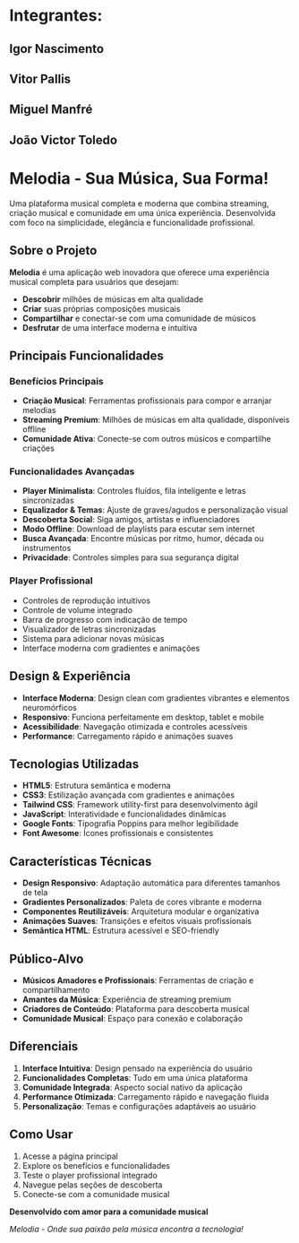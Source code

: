 # Integrantes: 

## Igor Nascimento
## Vitor Pallis
## Miguel Manfré
## João Victor Toledo

#  Melodia - Sua Música, Sua Forma!

Uma plataforma musical completa e moderna que combina streaming, criação musical e comunidade em uma única experiência. Desenvolvida com foco na simplicidade, elegância e funcionalidade profissional.

##  Sobre o Projeto

**Melodia** é uma aplicação web inovadora que oferece uma experiência musical completa para usuários que desejam:
-  **Descobrir** milhões de músicas em alta qualidade
-  **Criar** suas próprias composições musicais
-  **Compartilhar** e conectar-se com uma comunidade de músicos
-  **Desfrutar** de uma interface moderna e intuitiva

##  Principais Funcionalidades

###  Benefícios Principais
- **Criação Musical**: Ferramentas profissionais para compor e arranjar melodias
- **Streaming Premium**: Milhões de músicas em alta qualidade, disponíveis offline
- **Comunidade Ativa**: Conecte-se com outros músicos e compartilhe criações

###  Funcionalidades Avançadas
- **Player Minimalista**: Controles fluídos, fila inteligente e letras sincronizadas
- **Equalizador & Temas**: Ajuste de graves/agudos e personalização visual
- **Descoberta Social**: Siga amigos, artistas e influenciadores
- **Modo Offline**: Download de playlists para escutar sem internet
- **Busca Avançada**: Encontre músicas por ritmo, humor, década ou instrumentos
- **Privacidade**: Controles simples para sua segurança digital

###  Player Profissional
-  Controles de reprodução intuitivos
-  Controle de volume integrado
-  Barra de progresso com indicação de tempo
-  Visualizador de letras sincronizadas
-  Sistema para adicionar novas músicas
-  Interface moderna com gradientes e animações

##  Design & Experiência

- **Interface Moderna**: Design clean com gradientes vibrantes e elementos neuromórficos
- **Responsivo**: Funciona perfeitamente em desktop, tablet e mobile
- **Acessibilidade**: Navegação otimizada e controles acessíveis
- **Performance**: Carregamento rápido e animações suaves

## Tecnologias Utilizadas

- **HTML5**: Estrutura semântica e moderna
- **CSS3**: Estilização avançada com gradientes e animações
- **Tailwind CSS**: Framework utility-first para desenvolvimento ágil
- **JavaScript**: Interatividade e funcionalidades dinâmicas
- **Google Fonts**: Tipografia Poppins para melhor legibilidade
- **Font Awesome**: Ícones profissionais e consistentes

##  Características Técnicas

- **Design Responsivo**: Adaptação automática para diferentes tamanhos de tela
- **Gradientes Personalizados**: Paleta de cores vibrante e moderna
- **Componentes Reutilizáveis**: Arquitetura modular e organizativa
- **Animações Suaves**: Transições e efeitos visuais profissionais
- **Semântica HTML**: Estrutura acessível e SEO-friendly

##  Público-Alvo

- **Músicos Amadores e Profissionais**: Ferramentas de criação e compartilhamento
- **Amantes da Música**: Experiência de streaming premium
- **Criadores de Conteúdo**: Plataforma para descoberta musical
- **Comunidade Musical**: Espaço para conexão e colaboração

##  Diferenciais

1. **Interface Intuitiva**: Design pensado na experiência do usuário
2. **Funcionalidades Completas**: Tudo em uma única plataforma
3. **Comunidade Integrada**: Aspecto social nativo da aplicação
4. **Performance Otimizada**: Carregamento rápido e navegação fluida
5. **Personalização**: Temas e configurações adaptáveis ao usuário

##  Como Usar

1. Acesse a página principal
2. Explore os benefícios e funcionalidades
3. Teste o player profissional integrado
4. Navegue pelas seções de descoberta
5. Conecte-se com a comunidade musical

**Desenvolvido com amor para a comunidade musical**

*Melodia - Onde sua paixão pela música encontra a tecnologia!*
